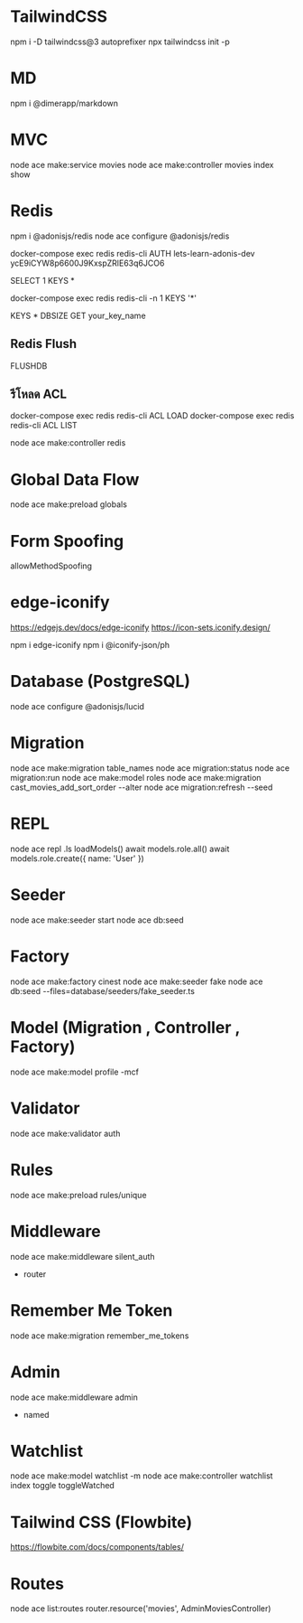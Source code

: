 # TailwindCSS
npm i -D tailwindcss@3 autoprefixer
npx tailwindcss init -p

# MD
npm i @dimerapp/markdown

# MVC
node ace make:service movies
node ace make:controller movies index show 

# Redis
npm i @adonisjs/redis
node ace configure @adonisjs/redis

docker-compose exec redis redis-cli
AUTH lets-learn-adonis-dev ycE9iCYW8p6600J9KxspZRlE63q6JCO6

SELECT 1
KEYS *

docker-compose exec redis redis-cli -n 1 KEYS '*'

KEYS *
DBSIZE
GET your_key_name

## Redis Flush
FLUSHDB

## รีโหลด ACL 
docker-compose exec redis redis-cli ACL LOAD
docker-compose exec redis redis-cli ACL LIST

node ace make:controller redis

# Global Data Flow
node ace make:preload globals

# Form Spoofing
allowMethodSpoofing

# edge-iconify
https://edgejs.dev/docs/edge-iconify
https://icon-sets.iconify.design/

npm i edge-iconify
npm i @iconify-json/ph

# Database (PostgreSQL)
node ace configure @adonisjs/lucid

# Migration
node ace make:migration table_names
node ace migration:status
node ace migration:run
node ace make:model roles
node ace make:migration cast_movies_add_sort_order --alter
node ace migration:refresh --seed

# REPL
node ace repl
.ls
loadModels()
await models.role.all()
await models.role.create({ name: 'User' })

# Seeder
node ace make:seeder start
node ace db:seed

# Factory
node ace make:factory cinest
node ace make:seeder fake
node ace db:seed --files=database/seeders/fake_seeder.ts

# Model (Migration , Controller , Factory)
node ace make:model profile -mcf

# Validator
node ace make:validator auth

# Rules
node ace make:preload rules/unique

# Middleware
node ace make:middleware silent_auth
- router

# Remember Me Token
node ace make:migration remember_me_tokens

# Admin
node ace make:middleware admin
- named

# Watchlist
node ace make:model watchlist -m
node ace make:controller watchlist index toggle toggleWatched

# Tailwind CSS (Flowbite)
https://flowbite.com/docs/components/tables/

# Routes
node ace list:routes
router.resource('movies', AdminMoviesController)
